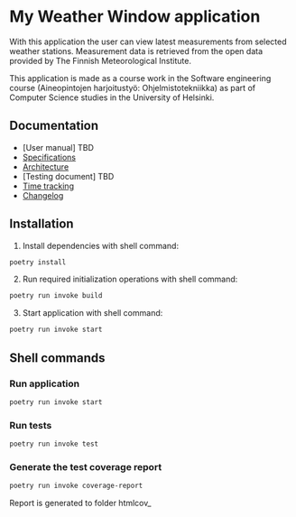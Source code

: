 # My Weather Window application
With this application the user can view latest measurements from selected weather stations. Measurement data is retrieved from the open data provided by The Finnish Meteorological Institute.

This application is made as a course work in the Software engineering course (Aineopintojen harjoitustyö: Ohjelmistotekniikka) as part of Computer Science studies in the University of Helsinki.

## Documentation
- [User manual] TBD
- [Specifications](dokumentaatio/specifications.md)
- [Architecture](dokumentaatio/architecture.md)
- [Testing document] TBD
- [Time tracking](dokumentaatio/timetracking.md)
- [Changelog](dokumentaatio/changelog.md)

## Installation
1. Install dependencies with shell command:

```bash
poetry install
```

2. Run required initialization operations with shell command:

```bash
poetry run invoke build
```

3. Start application with shell command:

```bash
poetry run invoke start
```
## Shell commands

### Run application

```bash
poetry run invoke start
```

### Run tests

```bash
poetry run invoke test
```

### Generate the test coverage report 


```bash
poetry run invoke coverage-report
```

Report is generated to folder htmlcov_ 
